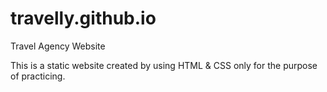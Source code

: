 # travelly.github.io
Travel Agency Website 

This is a static website created by using HTML & CSS only for the purpose of practicing.

